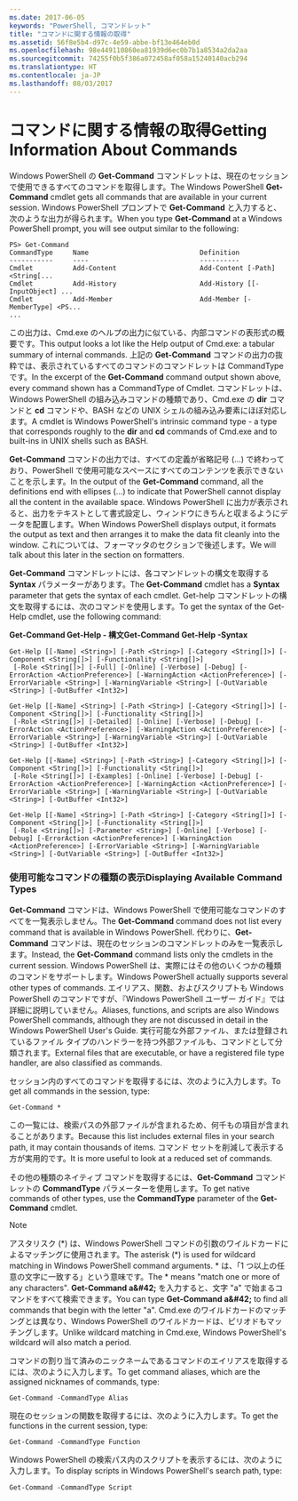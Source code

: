 ```yaml
---
ms.date: 2017-06-05
keywords: "PowerShell, コマンドレット"
title: "コマンドに関する情報の取得"
ms.assetid: 56f8e5b4-d97c-4e59-abbe-bf13e464eb0d
ms.openlocfilehash: 98e449110860ea81939d6ec0b7b1a8534a2da2aa
ms.sourcegitcommit: 74255f0b5f386a072458af058a15240140acb294
ms.translationtype: HT
ms.contentlocale: ja-JP
ms.lasthandoff: 08/03/2017
---
```

# <a name="getting-information-about-commands"></a><span data-ttu-id="daa7f-103">コマンドに関する情報の取得</span><span class="sxs-lookup"><span data-stu-id="daa7f-103">Getting Information About Commands</span></span>
<span data-ttu-id="daa7f-104">Windows PowerShell の **Get-Command** コマンドレットは、現在のセッションで使用できるすべてのコマンドを取得します。</span><span class="sxs-lookup"><span data-stu-id="daa7f-104">The Windows PowerShell **Get-Command** cmdlet gets all commands that are available in your current session.</span></span> <span data-ttu-id="daa7f-105">Windows PowerShell プロンプトで **Get-Command** と入力すると、次のような出力が得られます。</span><span class="sxs-lookup"><span data-stu-id="daa7f-105">When you type **Get-Command** at a Windows PowerShell prompt, you will see output similar to the following:</span></span>

```
PS> Get-Command
CommandType     Name                            Definition
-----------     ----                            ----------
Cmdlet          Add-Content                     Add-Content [-Path] <String[...
Cmdlet          Add-History                     Add-History [[-InputObject] ...
Cmdlet          Add-Member                      Add-Member [-MemberType] <PS...
...
```

<span data-ttu-id="daa7f-106">この出力は、Cmd.exe のヘルプの出力に似ている、内部コマンドの表形式の概要です。</span><span class="sxs-lookup"><span data-stu-id="daa7f-106">This output looks a lot like the Help output of Cmd.exe: a tabular summary of internal commands.</span></span> <span data-ttu-id="daa7f-107">上記の **Get-Command** コマンドの出力の抜粋では、表示されているすべてのコマンドのコマンドレットは CommandType です。</span><span class="sxs-lookup"><span data-stu-id="daa7f-107">In the excerpt of the **Get-Command** command output shown above, every command shown has a CommandType of Cmdlet.</span></span> <span data-ttu-id="daa7f-108">コマンドレットは、Windows PowerShell の組み込みコマンドの種類であり、Cmd.exe の **dir** コマンドと **cd** コマンドや、BASH などの UNIX シェルの組み込み要素にほぼ対応します。</span><span class="sxs-lookup"><span data-stu-id="daa7f-108">A cmdlet is Windows PowerShell's intrinsic command type - a type that corresponds roughly to the **dir** and **cd** commands of Cmd.exe and to built-ins in UNIX shells such as BASH.</span></span>

<span data-ttu-id="daa7f-109">**Get-Command** コマンドの出力では、すべての定義が省略記号 (...) で終わっており、PowerShell で使用可能なスペースにすべてのコンテンツを表示できないことを示します。</span><span class="sxs-lookup"><span data-stu-id="daa7f-109">In the output of the **Get-Command** command, all the definitions end with ellipses (...) to indicate that PowerShell cannot display all the content in the available space.</span></span> <span data-ttu-id="daa7f-110">Windows PowerShell に出力が表示されると、出力をテキストとして書式設定し、ウィンドウにきちんと収まるようにデータを配置します。</span><span class="sxs-lookup"><span data-stu-id="daa7f-110">When Windows PowerShell displays output, it formats the output as text and then arranges it to make the data fit cleanly into the window.</span></span> <span data-ttu-id="daa7f-111">これについては、フォーマッタのセクションで後述します。</span><span class="sxs-lookup"><span data-stu-id="daa7f-111">We will talk about this later in the section on formatters.</span></span>

<span data-ttu-id="daa7f-112">**Get-Command** コマンドレットには、各コマンドレットの構文を取得する **Syntax** パラメーターがあります。</span><span class="sxs-lookup"><span data-stu-id="daa7f-112">The **Get-Command** cmdlet has a **Syntax** parameter that gets the syntax of each cmdlet.</span></span> <span data-ttu-id="daa7f-113">Get-help コマンドレットの構文を取得するには、次のコマンドを使用します。</span><span class="sxs-lookup"><span data-stu-id="daa7f-113">To get the syntax of the Get-Help cmdlet, use the following command:</span></span>

<span data-ttu-id="daa7f-114">**Get-Command Get-Help - 構文**</span><span class="sxs-lookup"><span data-stu-id="daa7f-114">**Get-Command Get-Help -Syntax**</span></span>

```
Get-Help [[-Name] <String>] [-Path <String>] [-Category <String[]>] [-Component <String[]>] [-Functionality <String[]>]
 [-Role <String[]>] [-Full] [-Online] [-Verbose] [-Debug] [-ErrorAction <ActionPreference>] [-WarningAction <ActionPreference>] [-ErrorVariable <String>] [-WarningVariable <String>] [-OutVariable <String>] [-OutBuffer <Int32>]

Get-Help [[-Name] <String>] [-Path <String>] [-Category <String[]>] [-Component <String[]>] [-Functionality <String[]>]
 [-Role <String[]>] [-Detailed] [-Online] [-Verbose] [-Debug] [-ErrorAction <ActionPreference>] [-WarningAction <ActionPreference>] [-ErrorVariable <String>] [-WarningVariable <String>] [-OutVariable <String>] [-OutBuffer <Int32>]

Get-Help [[-Name] <String>] [-Path <String>] [-Category <String[]>] [-Component <String[]>] [-Functionality <String[]>]
 [-Role <String[]>] [-Examples] [-Online] [-Verbose] [-Debug] [-ErrorAction <ActionPreference>] [-WarningAction <ActionPreference>] [-ErrorVariable <String>] [-WarningVariable <String>] [-OutVariable <String>] [-OutBuffer <Int32>]

Get-Help [[-Name] <String>] [-Path <String>] [-Category <String[]>] [-Component <String[]>] [-Functionality <String[]>]
 [-Role <String[]>] [-Parameter <String>] [-Online] [-Verbose] [-Debug] [-ErrorAction <ActionPreference>] [-WarningAction <ActionPreference>] [-ErrorVariable <String>] [-WarningVariable <String>] [-OutVariable <String>] [-OutBuffer <Int32>]
```

### <a name="displaying-available-command-types"></a><span data-ttu-id="daa7f-115">使用可能なコマンドの種類の表示</span><span class="sxs-lookup"><span data-stu-id="daa7f-115">Displaying Available Command Types</span></span>
<span data-ttu-id="daa7f-116">**Get-Command** コマンドは、Windows PowerShell で使用可能なコマンドのすべてを一覧表示しません。</span><span class="sxs-lookup"><span data-stu-id="daa7f-116">The **Get-Command** command does not list every command that is available in Windows PowerShell.</span></span> <span data-ttu-id="daa7f-117">代わりに、**Get-Command** コマンドは、現在のセッションのコマンドレットのみを一覧表示します。</span><span class="sxs-lookup"><span data-stu-id="daa7f-117">Instead, the **Get-Command** command lists only the cmdlets in the current session.</span></span> <span data-ttu-id="daa7f-118">Windows PowerShell は、実際にはその他のいくつかの種類のコマンドをサポートします。</span><span class="sxs-lookup"><span data-stu-id="daa7f-118">Windows PowerShell actually supports several other types of commands.</span></span> <span data-ttu-id="daa7f-119">エイリアス、関数、およびスクリプトも Windows PowerShell のコマンドですが、『Windows PowerShell ユーザー ガイド』では詳細に説明していません。</span><span class="sxs-lookup"><span data-stu-id="daa7f-119">Aliases, functions, and scripts are also Windows PowerShell commands, although they are not discussed in detail in the Windows PowerShell User's Guide.</span></span> <span data-ttu-id="daa7f-120">実行可能な外部ファイル、または登録されているファイル タイプのハンドラーを持つ外部ファイルも、コマンドとして分類されます。</span><span class="sxs-lookup"><span data-stu-id="daa7f-120">External files that are executable, or have a registered file type handler, are also classified as commands.</span></span>

<span data-ttu-id="daa7f-121">セッション内のすべてのコマンドを取得するには、次のように入力します。</span><span class="sxs-lookup"><span data-stu-id="daa7f-121">To get all commands in the session, type:</span></span>

```
Get-Command *
```

<span data-ttu-id="daa7f-122">この一覧には、検索パスの外部ファイルが含まれるため、何千もの項目が含まれることがあります。</span><span class="sxs-lookup"><span data-stu-id="daa7f-122">Because this list includes external files in your search path, it may contain thousands of items.</span></span> <span data-ttu-id="daa7f-123">コマンド セットを削減して表示する方が実用的です。</span><span class="sxs-lookup"><span data-stu-id="daa7f-123">It is more useful to look at a reduced set of commands.</span></span>

<span data-ttu-id="daa7f-124">その他の種類のネイティブ コマンドを取得するには、**Get-Command** コマンドレットの **CommandType** パラメーターを使用します。</span><span class="sxs-lookup"><span data-stu-id="daa7f-124">To get native commands of other types, use the **CommandType** parameter of the **Get-Command** cmdlet.</span></span>

> [!NOTE]
> <span data-ttu-id="daa7f-125">アスタリスク (\*) は、Windows PowerShell コマンドの引数のワイルドカードによるマッチングに使用されます。</span><span class="sxs-lookup"><span data-stu-id="daa7f-125">The asterisk (\*) is used for wildcard matching in Windows PowerShell command arguments.</span></span> <span data-ttu-id="daa7f-126">\* は、「1 つ以上の任意の文字に一致する」という意味です。</span><span class="sxs-lookup"><span data-stu-id="daa7f-126">The \* means "match one or more of any characters".</span></span> <span data-ttu-id="daa7f-127">**Get-Command a\&#42;** を入力すると、文字 "a" で始まるコマンドをすべて検索できます。</span><span class="sxs-lookup"><span data-stu-id="daa7f-127">You can type **Get-Command a\&#42;** to find all commands that begin with the letter "a".</span></span> <span data-ttu-id="daa7f-128">Cmd.exe のワイルドカードのマッチングとは異なり、Windows PowerShell のワイルドカードは、ピリオドもマッチングします。</span><span class="sxs-lookup"><span data-stu-id="daa7f-128">Unlike wildcard matching in Cmd.exe, Windows PowerShell's wildcard will also match a period.</span></span>

<span data-ttu-id="daa7f-129">コマンドの割り当て済みのニックネームであるコマンドのエイリアスを取得するには、次のように入力します。</span><span class="sxs-lookup"><span data-stu-id="daa7f-129">To get command aliases, which are the assigned nicknames of commands, type:</span></span>

```
Get-Command -CommandType Alias
```

<span data-ttu-id="daa7f-130">現在のセッションの関数を取得するには、次のように入力します。</span><span class="sxs-lookup"><span data-stu-id="daa7f-130">To get the functions in the current session, type:</span></span>

```
Get-Command -CommandType Function
```

<span data-ttu-id="daa7f-131">Windows PowerShell の検索パス内のスクリプトを表示するには、次のように入力します。</span><span class="sxs-lookup"><span data-stu-id="daa7f-131">To display scripts in Windows PowerShell's search path, type:</span></span>

```
Get-Command -CommandType Script
```

